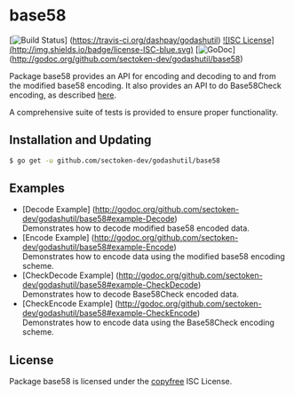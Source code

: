 base58
==========

[![Build Status](http://img.shields.io/travis/dashpay/godashutil.svg)]
(https://travis-ci.org/dashpay/godashutil) [![ISC License]
(http://img.shields.io/badge/license-ISC-blue.svg)](http://copyfree.org)
[![GoDoc](https://godoc.org/github.com/sectoken-dev/godashutil/base58?status.png)]
(http://godoc.org/github.com/sectoken-dev/godashutil/base58)

Package base58 provides an API for encoding and decoding to and from the
modified base58 encoding.  It also provides an API to do Base58Check encoding,
as described [here](https://en.bitcoin.it/wiki/Base58Check_encoding).

A comprehensive suite of tests is provided to ensure proper functionality.

## Installation and Updating

```bash
$ go get -u github.com/sectoken-dev/godashutil/base58
```

## Examples

* [Decode Example]
  (http://godoc.org/github.com/sectoken-dev/godashutil/base58#example-Decode)  
  Demonstrates how to decode modified base58 encoded data.
* [Encode Example]
  (http://godoc.org/github.com/sectoken-dev/godashutil/base58#example-Encode)  
  Demonstrates how to encode data using the modified base58 encoding scheme.
* [CheckDecode Example]
  (http://godoc.org/github.com/sectoken-dev/godashutil/base58#example-CheckDecode)  
  Demonstrates how to decode Base58Check encoded data.
* [CheckEncode Example]
  (http://godoc.org/github.com/sectoken-dev/godashutil/base58#example-CheckEncode)  
  Demonstrates how to encode data using the Base58Check encoding scheme.

## License

Package base58 is licensed under the [copyfree](http://copyfree.org) ISC
License.
